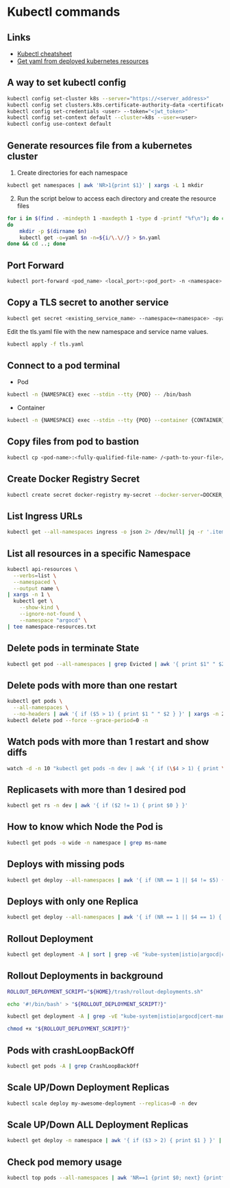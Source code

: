 # Kubectl commands

## Links

* [Kubectl cheatsheet](https://kubernetes.io/docs/reference/kubectl/cheatsheet/)
* [Get yaml from deployed kubernetes resources](https://jhooq.com/get-yaml-for-deployed-kubernetes-resources/)

## A way to set kubectl config

```sh
kubectl config set-cluster k8s --server="https://<server_address>"
kubectl config set clusters.k8s.certificate-authority-data <certificate_crt_code>
kubectl config set-credentials <user> --token="<jwt_token>"
kubectl config set-context default --cluster=k8s --user=<user>
kubectl config use-context default
```

## Generate resources file from a kubernetes cluster

1. Create directories for each namespace
```sh
kubectl get namespaces | awk 'NR>1{print $1}' | xargs -L 1 mkdir
```

2. Run the script below to access each directory and create the resource files
```sh
for i in $(find . -mindepth 1 -maxdepth 1 -type d -printf "%f\n"); do cd "${i}" &&  echo "processing: ${i}" && for n in $(kubectl get -n=${i} -o=name pvc,configmap,serviceaccount,secret,ingress,service,deployment,statefulset,hpa,job,cronjob)
do
    mkdir -p $(dirname $n)
    kubectl get -o=yaml $n -n=${i/\.\//} > $n.yaml
done && cd ..; done
```

## Port Forward

```sh
kubectl port-forward <pod_name> <local_port>:<pod_port> -n <namespace>
```

## Copy a TLS secret to another service

```sh
kubectl get secret <existing_service_name> --namespace=<namespace> -oyaml > tls.yaml
```

Edit the tls.yaml file with the new namespace and service name values.

```sh
kubectl apply -f tls.yaml
```

## Connect to a pod terminal

* Pod

```sh
kubectl -n {NAMESPACE} exec --stdin --tty {POD} -- /bin/bash
```

* Container

```sh
kubectl -n {NAMESPACE} exec --stdin --tty {POD} --container {CONTAINER} -- /bin/sh
```

## Copy files from pod to bastion

```sh
kubectl cp <pod-name>:<fully-qualified-file-name> /<path-to-your-file>/<file-name> -c <container-name>
```

## Create Docker Registry Secret

```sh
kubectl create secret docker-registry my-secret --docker-server=DOCKER_REGISTRY_SERVER --docker-username=DOCKER_USER --docker-password=DOCKER_PASSWORD
```

## List Ingress URLs

```sh
kubectl get --all-namespaces ingress -o json 2> /dev/null| jq -r '.items[] | .spec.rules[] | .host as $host | .http.paths[] | ( $host + .path)' | sort | grep -v ^/
```

## List all resources in a specific Namespace

```sh
kubectl api-resources \
  --verbs=list \
  --namespaced \
  --output name \
| xargs -n 1 \
  kubectl get \
    --show-kind \
    --ignore-not-found \
    --namespace "argocd" \
| tee namespace-resources.txt
```

## Delete pods in terminate State

```sh
kubectl get pod --all-namespaces | grep Evicted | awk '{ print $1" " $2 }' | xargs -n 2 kubectl delete pod --force --grace-period=0 -n
```

## Delete pods with more than one restart

```sh
kubectl get pods \
  --all-namespaces \
  --no-headers | awk '{ if ($5 > 1) { print $1 " " $2 } }' | xargs -n 2 \
kubectl delete pod --force --grace-period=0 -n
```

## Watch pods with more than 1 restart and show diffs

```sh
watch -d -n 10 "kubectl get pods -n dev | awk '{ if (\$4 > 1) { print \$0 } }'"
```

## Replicasets with more than 1 desired pod

```sh
kubectl get rs -n dev | awk '{ if ($2 != 1) { print $0 } }'
```

## How to know which Node the Pod is

```sh
kubectl get pods -o wide -n namespace | grep ms-name
```

## Deploys with missing pods

```sh
kubectl get deploy --all-namespaces | awk '{ if (NR == 1 || $4 != $5) { print $0 } }'
```

## Deploys with only one Replica

```sh
kubectl get deploy --all-namespaces | awk '{ if (NR == 1 || $4 == 1) { print $0 } }'
```

## Rollout Deployment

```sh
kubectl get deployment -A | sort | grep -vE "kube-system|istio|argocd|cert-manager" | sed 1d | awk '{ print "kubectl rollout restart deployment " $2 " -n " $1 }' | sh
```

## Rollout Deployments in background

```sh
ROLLOUT_DEPLOYMENT_SCRIPT="${HOME}/trash/rollout-deployments.sh"

echo '#!/bin/bash' > "${ROLLOUT_DEPLOYMENT_SCRIPT?}"

kubectl get deployment -A | grep -vE "kube-system|istio|argocd|cert-manager" | sed 1d | awk '{ print "kubectl rollout restart deployment " $2 " -n " $1 " &"}' | tee -a "${ROLLOUT_DEPLOYMENT_SCRIPT?}"

chmod +x "${ROLLOUT_DEPLOYMENT_SCRIPT?}"
```

## Pods with crashLoopBackOff

```sh
kubectl get pods -A | grep CrashLoopBackOff
```

## Scale UP/Down Deployment Replicas

```sh
kubectl scale deploy my-awesome-deployment --replicas=0 -n dev
```

## Scale UP/Down ALL Deployment Replicas

```sh
kubectl get deploy -n namespace | awk '{ if ($3 > 2) { print $1 } }' | xargs -n 1 kubectl scale deploy -n namespace --replicas=2
```

## Check pod memory usage

```sh
kubectl top pods --all-namespaces | awk 'NR==1 {print $0; next} {printf "%-30s%-30s%-15s%-15s\n", $1, $2, $3/1024 " Gi", $4}'
```

